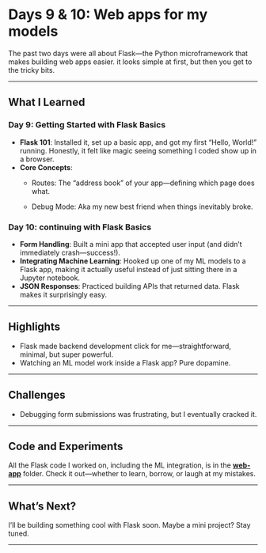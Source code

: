 # Days 9 & 10: Web apps for my models  

The past two days were all about Flask—the Python microframework that makes building web apps easier. it looks simple at first, but then you get to the tricky bits.  

---

## What I Learned  

### Day 9: Getting Started with Flask Basics  
- **Flask 101**: Installed it, set up a basic app, and got my first “Hello, World!” running. Honestly, it felt like magic seeing something I coded show up in a browser.  
- **Core Concepts**:  
  - Routes: The “address book” of your app—defining which page does what.  
  
  - Debug Mode: Aka my new best friend when things inevitably broke.  

### Day 10: continuing with Flask Basics 
- **Form Handling**: Built a mini app that accepted user input (and didn’t immediately crash—success!).  
- **Integrating Machine Learning**: Hooked up one of my ML models to a Flask app, making it actually useful instead of just sitting there in a Jupyter notebook.  
- **JSON Responses**: Practiced building APIs that returned data. Flask makes it surprisingly easy.  

---

## Highlights  
- Flask made backend development click for me—straightforward, minimal, but super powerful.  
- Watching an ML model work inside a Flask app? Pure dopamine.  

---

## Challenges  
  
- Debugging form submissions was frustrating, but I eventually cracked it.  

---

## Code and Experiments  
All the Flask code I worked on, including the ML integration, is in the **[web-app](../web-app/)** folder. Check it out—whether to learn, borrow, or laugh at my mistakes.  

---

## What’s Next?  
I’ll be building something cool with Flask soon. Maybe a mini project? Stay tuned.  

---
